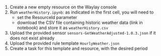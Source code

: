 1. Create a new empty resource on the Waylay console
2. Run `weatherHistory.ipynb`: as indicated in the first cell, you will need to 
    * set the ResourceId parameter
    * download the CSV file containing historic weather data (link in notebook) and store it as `weatherHistory.csv`
3. Upload the provided sensor `sensors-GetWeatherAdjusted-1.0.3.json` if it does not exist already
4. Upload the provided rule template `HourlyWeather.json`
5. Create a task for this template and resource, with the desired period
